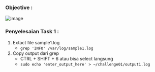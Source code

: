 ### Objective :
![image](https://github.com/diotriandika/learn-networking/assets/109568349/23f839a3-4899-42b0-8379-4906e736fa23)
### Penyelesaian Task 1 :
1. Extact file sample1.log
   - `grep 'INFO' /var/log/sample1.log`
2. Copy output dari grep
   - CTRL + SHIFT + 6 atau bisa select langsung
   - `sudo echo 'enter_output_here' > ~/challenge01/output1.log`

